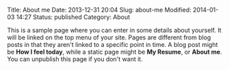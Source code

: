 Title: About me
Date: 2013-12-31 20:04
Slug: about-me
Modified: 2014-01-03 14:27
Status: published
Category: About


































This is a sample page where you can enter in some details about yourself.  It will be linked on the top menu of your site.  Pages are different from blog posts in that they aren't linked to a specific point in time.  A blog post might be **How I feel today**, while a static page might be **My Resume**, or **About me**.  You can unpublish this page if you don't want it.



